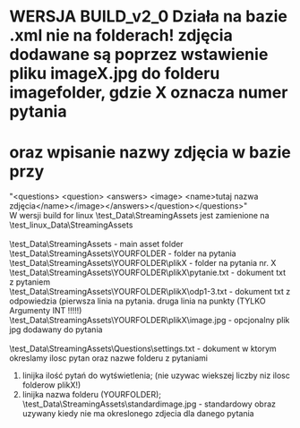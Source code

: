 # WERSJA BUILD_v2_0 Działa na bazie .xml nie na folderach! zdjęcia dodawane są poprzez wstawienie pliku imageX.jpg do folderu imagefolder, gdzie X oznacza numer pytania
# oraz wpisanie nazwy zdjęcia w bazie przy 
"\<questions\> \<question\> \<answers\> \<image\> \<name\>tutaj nazwa zdjęcia\</name\>\</image\>\</answers\>\</question\>\</questions\>" <br />
W wersji build for linux \test_Data\StreamingAssets jest zamienione na \test_linux_Data\StreamingAssets<br />
<br />
\test_Data\StreamingAssets - main asset folder <br />
\test_Data\StreamingAssets\YOURFOLDER - folder na pytania <br />
\test_Data\StreamingAssets\YOURFOLDER\plikX - folder na pytania nr. X<br />
\test_Data\StreamingAssets\YOURFOLDER\plikX\pytanie.txt - dokument txt z pytaniem<br />
\test_Data\StreamingAssets\YOURFOLDER\plikX\odp1-3.txt - dokument txt z odpowiedzia (pierwsza linia na pytania. druga linia na punkty (TYLKO Argumenty INT !!!!!)<br />
\test_Data\StreamingAssets\YOURFOLDER\plikX\image.jpg - opcjonalny plik jpg dodawany do pytania<br />
<br />
\test_Data\StreamingAssets\Questions\settings.txt - dokument w ktorym okreslamy ilosc pytan oraz nazwe folderu z pytaniami <br />
  1. linijka ilość pytań do wytświetlenia; (nie uzywac wiekszej liczby niz ilosc folderow plikX!)<br />
  2. linijka nazwa folderu  (YOURFOLDER);<br />
\test_Data\StreamingAssets\standardimage.jpg - standardowy obraz uzywany kiedy nie ma okreslonego zdjecia dla danego pytania<br />
